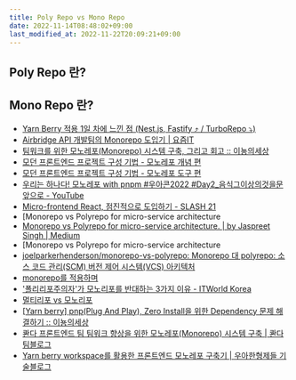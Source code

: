 ```yaml
---
title: Poly Repo vs Mono Repo
date: 2022-11-14T08:48:02+09:00
last_modified_at: 2022-11-22T20:09:21+09:00
---
```

## Poly Repo 란?

## Mono Repo 란?



- [Yarn Berry 적용 1일 차에 느낀 점 (Nest.js, Fastify ⤴️ / TurboRepo ⤵️)](https://velog.io/@johnwi/wil-01-Yarn-Berry)
- [Airbridge API 개발팀의 Monorepo 도입기 | 요즘IT](https://yozm.wishket.com/magazine/detail/1487/)
- [팀워크를 위한 모노레포(Monorepo) 시스템 구축, 그리고 회고 :: 이뇽의세상](https://helloinyong.tistory.com/334)
- [모던 프론트엔드 프로젝트 구성 기법 - 모노레포 개념 편](https://d2.naver.com/helloworld/0923884)
- [모던 프론트엔드 프로젝트 구성 기법 - 모노레포 도구 편](https://d2.naver.com/helloworld/7553804)
- [우리는 하나다! 모노레포 with pnpm #우아콘2022 #Day2_음식그이상의것을문앞으로 - YouTube](https://www.youtube.com/watch?v=Bycg5w5qXfE)
- [Micro-frontend React, 점진적으로 도입하기 - SLASH 21](https://toss.im/slash-21/sessions/2-5)
- [Monorepo vs Polyrepo for micro-service architecture
- [Monorepo vs Polyrepo for micro-service architecture. | by Jaspreet Singh | Medium](https://medium.com/@jassi23/monorepo-vs-polyrepo-for-micro-service-architecture-e258a6e550d7)
- [Monorepo vs Polyrepo for micro-service architecture
- [joelparkerhenderson/monorepo-vs-polyrepo: Monorepo 대 polyrepo: 소스 코드 관리(SCM) 버전 제어 시스템(VCS) 아키텍처](https://github.com/joelparkerhenderson/monorepo-vs-polyrepo#what-is-monorepo)
- [monorepo를 적용하며](https://sunup1992.tistory.com/56)
- ['폴리리포주의자'가 모노리포를 반대하는 3가지 이유 - ITWorld Korea](https://www.itworld.co.kr/insight/214234)
- [멀티리포 vs 모노리포](https://tech.buzzvil.com/handbook/multirepo-vs-monorepo/)
- [[Yarn berry] pnp(Plug And Play), Zero Install을 위한 Dependency 문제 해결하기 :: 이뇽의세상](https://helloinyong.tistory.com/341)
- [콴다 프론트엔드 팀 팀워크 향상을 위한 모노레포(Monorepo) 시스템 구축 | 콴다 팀블로그](https://blog.mathpresso.com/%ED%8C%80%EC%9B%8C%ED%81%AC-%ED%96%A5%EC%83%81%EC%9D%84-%EC%9C%84%ED%95%9C-%EB%AA%A8%EB%85%B8%EB%A0%88%ED%8F%AC-monorepo-%EC%8B%9C%EC%8A%A4%ED%85%9C-%EA%B5%AC%EC%B6%95-3ae1b0112f1b)
- [Yarn berry workspace를 활용한 프론트엔드 모노레포 구축기 | 우아한형제들 기술블로그](https://techblog.woowahan.com/7976/)

